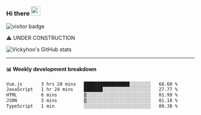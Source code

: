 ### Hi there <a href="https://www.gautamkrishnar.com/"><img src="https://media.giphy.com/media/hvRJCLFzcasrR4ia7z/giphy.gif" width="25px"></a>

![visitor badge](https://visitor-badge.glitch.me/badge?page_id=vickyhoo.vickyhoo&left_color=black&right_color=cornflowerblue)

⚠️ UNDER CONSTRUCTION

![Vickyhoo's GitHub stats](https://github-readme-stats.vercel.app/api?username=vickyhoo&theme=react&show_icons=true&count_private=true)

---

#### :bar_chart: Weekly development breakdown

<!--START_SECTION:waka-->

```txt
Vue.js       3 hrs 28 mins   █████████████████░░░░░░░░   68.60 %
JavaScript   1 hr 24 mins    ███████░░░░░░░░░░░░░░░░░░   27.77 %
HTML         6 mins          ▒░░░░░░░░░░░░░░░░░░░░░░░░   01.99 %
JSON         3 mins          ▒░░░░░░░░░░░░░░░░░░░░░░░░   01.18 %
TypeScript   1 min           ░░░░░░░░░░░░░░░░░░░░░░░░░   00.38 %
```

<!--END_SECTION:waka-->


<!--
**vickyhoo/vickyhoo** is a ✨ _special_ ✨ repository because its `README.md` (this file) appears on your GitHub profile.

Here are some ideas to get you started:

- 🔭 I’m currently working on ...
- 🌱 I’m currently learning ...
- 👯 I’m looking to collaborate on ...
- 🤔 I’m looking for help with ...
- 💬 Ask me about ...
- 📫 How to reach me: ...
- 😄 Pronouns: ...
- ⚡ Fun fact: ...
-->
